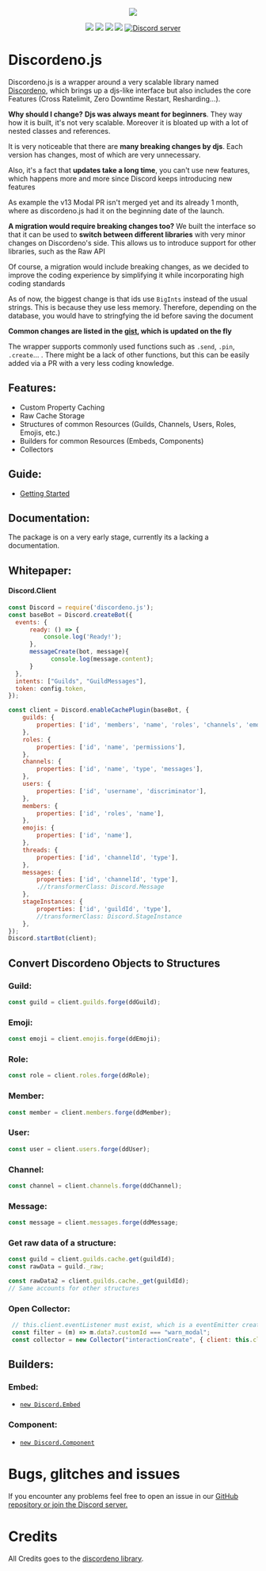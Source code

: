 <p align="center"><a href="https://nodei.co/npm/discordeno.js/"><img src="https://nodei.co/npm/discordeno.js.png"></a></p>
<p align="center"><img src="https://img.shields.io/npm/v/discordeno.js"> <img src="https://img.shields.io/npm/dm/discordeno.js?label=downloads"> <img src="https://img.shields.io/npm/l/discordeno.js"> <img src="https://img.shields.io/github/repo-size/meister03/discordeno.js">  <a href="https://discord.gg/YTdNBHh"><img src="https://discordapp.com/api/guilds/697129454761410600/widget.png" alt="Discord server"/></a></p>

# Discordeno.js

Discordeno.js is a wrapper around a very scalable library named [Discordeno](https://github.com/discordeno/discordeno), which brings up a djs-like interface but also includes the core Features (Cross Ratelimit, Zero Downtime Restart, Resharding...).

**__Why should I change?__**
**Djs was always meant for beginners**. They way how it is built, it's not very scalable. Moreover it is bloated up with a lot of nested classes and references.

It is very noticeable that there are **many breaking changes by djs**. Each version has changes, most of which are very unnecessary.

Also, it's a fact that **updates take a long time**, you can't use new features, which happens more and more since Discord keeps introducing new features

As example the v13 Modal PR isn't merged yet and its already 1 month, where as discordeno.js had it on the beginning date of the launch.

**__A migration would require breaking changes too?__**
We built the interface so that it can be used to **switch between different libraries** with very minor changes on Discordeno's side. This allows us to introduce support for other libraries, such as the Raw API

Of course, a migration would include breaking changes, as we decided to improve the coding experience by simplifying it while incorporating high coding standards

As of now, the biggest change is that ids use `BigInts` instead of the usual strings. This is because they use less memory. Therefore, depending on the database, you would have to stringfying the id before saving the document

**Common changes are listed in the [gist](https://gist.github.com/meister03/2f8697512e039f1081b16d245bbcc6df), which is updated on the fly**

The wrapper supports commonly used functions such as `.send`, `.pin`, `.create`... . There might be a lack of other functions, but this can be easily added via a PR with a very less coding knowledge.

## Features:
* Custom Property Caching
* Raw Cache Storage
* Structures of common Resources (Guilds, Channels, Users, Roles, Emojis, etc.)
* Builders for common Resources (Embeds, Components)
* Collectors

## Guide:
* [Getting Started](https://discordeno.mod.land/docs/nodejs/getting-started)

## Documentation:
The package is on a very early stage, currently its a lacking a documentation.

## Whitepaper:
#### Discord.Client
```js
const Discord = require('discordeno.js');
const baseBot = Discord.createBot({
  events: {
      ready: () => {
          console.log('Ready!');
      },
      messageCreate(bot, message){
            console.log(message.content);
      }
  },
  intents: ["Guilds", "GuildMessages"],
  token: config.token,
});

const client = Discord.enableCachePlugin(baseBot, {
    guilds: {
        properties: ['id', 'members', 'name', 'roles', 'channels', 'emojis'],
    },
    roles: {
        properties: ['id', 'name', 'permissions'],
    },
    channels: {
        properties: ['id', 'name', 'type', 'messages'],
    },
    users: {
        properties: ['id', 'username', 'discriminator'],
    },
    members: {
        properties: ['id', 'roles', 'name'],
    },
    emojis: {
        properties: ['id', 'name'],
    },
    threads: {
        properties: ['id', 'channelId', 'type'],
    },
    messages: {
        properties: ['id', 'channelId', 'type'],
        .//transformerClass: Discord.Message
    },
    stageInstances: {
        properties: ['id', 'guildId', 'type'],
        //transformerClass: Discord.StageInstance
    },
});
Discord.startBot(client);
```
## Convert Discordeno Objects to Structures
### Guild:
```js
const guild = client.guilds.forge(ddGuild);
```
### Emoji:
```js
const emoji = client.emojis.forge(ddEmoji);
```
### Role:
```js
const role = client.roles.forge(ddRole);
```
### Member:
```js
const member = client.members.forge(ddMember);
```
### User:
```js
const user = client.users.forge(ddUser);
```
### Channel:
```js
const channel = client.channels.forge(ddChannel);
```
### Message:
```js
const message = client.messages.forge(ddMessage;
```

### Get raw data of a structure:
```js
const guild = client.guilds.cache.get(guildId);
const rawData = guild._raw;

const rawData2 = client.guilds.cache._get(guildId);
// Same accounts for other structures
```

### Open Collector:
```js
 // this.client.eventListener must exist, which is a eventEmitter created manually and fires when a event has been fired
 const filter = (m) => m.data?.customId === "warn_modal";
 const collector = new Collector("interactionCreate", { client: this.client, timeout: 60000, filter });
```

## Builders:
### Embed:
* [`new Discord.Embed`](https://discordeno.mod.land/docs/nodejs/Structures/embeds)
### Component:
* [`new Discord.Component`](https://discordeno.mod.land/docs/nodejs/Structures/components)

# Bugs, glitches and issues

If you encounter any problems feel free to open an issue in our <a href="https://github.com/meister03/discordeno.js/issues">GitHub repository or join the Discord server.</a>

# Credits

All Credits goes to the [discordeno library](https://discordeno.mod.land/).